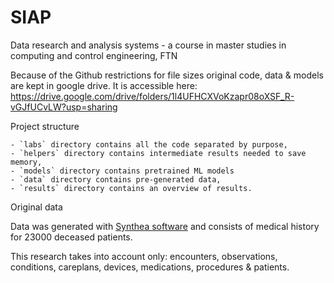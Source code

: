 # SIAP
Data research and analysis systems - a course in master studies in computing and control engineering, FTN

Because of the Github restrictions for file sizes original code, data & models are kept in google drive.
It is accessible here: https://drive.google.com/drive/folders/1l4UFHCXVoKzapr08oXSF_R-vGJfUCvLW?usp=sharing

Project structure

    - `labs` directory contains all the code separated by purpose,
    - `helpers` directory contains intermediate results needed to save memory,
    - `models` directory contains pretrained ML models
    - `data` directory contains pre-generated data,
    - `results` directory contains an overview of results. 

Original data

Data was generated with [Synthea software](https://github.com/synthetichealth/synthea) and consists of medical history for 23000 deceased patients. 

This research takes into account only: encounters, observations, conditions, careplans, devices, medications, procedures & patients.


